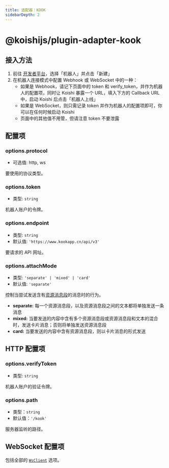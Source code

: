 ```yaml
---
title: 适配器：KOOK
sidebarDepth: 2
---
```


# @koishijs/plugin-adapter-kook

## 接入方法

1. 前往 [开发者平台](https://developer.kookapp.cn/)，选择「机器人」并点击「新建」
2. 在机器人连接模式中配置 Webhook 或 WebSocket 中的一种：
    - 如果是 Webhook，请记下页面中的 token 和 verify_token，并作为机器人的配置项，同时让 Koishi 暴露一个 URL，填入下方的 Callback URL 中，启动 Koishi 后点击「机器人上线」
    - 如果是 WebSocket，则只需记录 token 并作为机器人的配置项即可，你可以在任何时候启动 Koishi
    - 页面中的其他值不用管，但请注意 token 不要泄露

## 配置项

### options.protocol

- 可选值: http, ws

要使用的协议类型。

### options.token

- 类型: `string`

机器人账户的令牌。

### options.endpoint

- 类型: `string`
- 默认值: `'https://www.kookapp.cn/api/v3'`

要请求的 API 网址。

### options.attachMode

- 类型: `'separate' | 'mixed' | 'card'`
- 默认值: `'separate'`

控制当尝试发送含有[资源消息段](../../api/utils/segment.md#资源消息段)的消息时的行为。

- **separate:** 每一个资源消息段，以及资源消息段之间的文本都将单独发送一条消息
- **mixed:** 当要发送的内容中含有多个资源消息段或资源消息段和文本的混合时，发送卡片消息；否则将单独发送资源消息段
- **card:** 当要发送的内容中含有资源消息段，则以卡片消息的形式发送

## HTTP 配置项

### options.verifyToken

- 类型: `string`

机器人账户的验证令牌。

### options.path

- 类型：`string`
- 默认值：`'/kook'`

服务器监听的路径。

## WebSocket 配置项

包括全部的 [`WsClient`](../../api/core/adapter.md#类：adapter-websocketclient) 选项。
